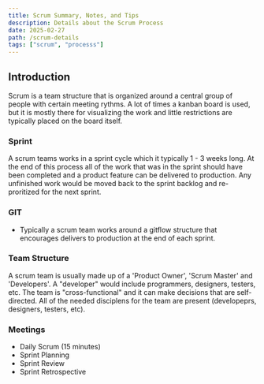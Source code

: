 ```yaml
---
title: Scrum Summary, Notes, and Tips
description: Details about the Scrum Process
date: 2025-02-27
path: /scrum-details
tags: ["scrum", "processs"]
---
```


## Introduction

Scrum is a team structure that is organized around a central group of people with certain meeting rythms. A lot of times a kanban board is used, but it is mostly there for visualizing the work and little restrictions are typically placed on the board itself.

### Sprint

A scrum teams works in a sprint cycle which it typically 1 - 3 weeks long. At the end of this process all of the work that was in the sprint should have been completed and a product feature can be delivered to production. Any unfinished work would be moved back to the sprint backlog and re-proritized for the next sprint.

### GIT

- Typically a scrum team works around a gitflow structure that encourages delivers to production at the end of each sprint.

### Team Structure

A scrum team is usually made up of a 'Product Owner', 'Scrum Master' and 'Developers'. A "developer" would include programmers, designers, testers, etc. The team is "cross-functional" and it can make decisions that are self-directed. All of the needed disciplens for the team are present (developeprs, designers, testers, etc).

### Meetings

- Daily Scrum (15 minutes)
- Sprint Planning
- Sprint Review
- Sprint Retrospective
